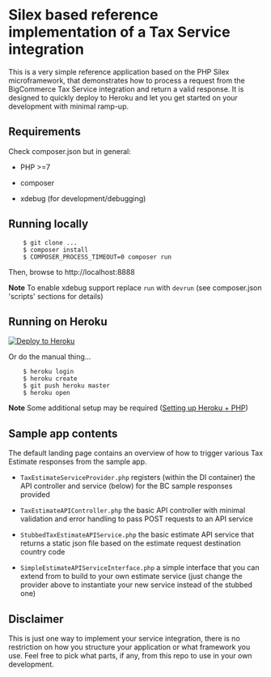 # Silex based reference implementation of a Tax Service integration

This is a very simple reference application based on the PHP Silex microframework, that demonstrates how to process a request from the BigCommerce Tax Service integration and return a valid response.
It is designed to quickly deploy to Heroku and let you get started on your development with minimal ramp-up.

## Requirements

Check composer.json but in general:

- PHP >=7

- composer

- xdebug (for development/debugging)

## Running locally

```
    $ git clone ...
    $ composer install
    $ COMPOSER_PROCESS_TIMEOUT=0 composer run
```

Then, browse to http://localhost:8888

**Note** To enable xdebug support replace `run` with `devrun` (see composer.json 'scripts' sections for details)

## Running on Heroku

[![Deploy to Heroku](https://www.herokucdn.com/deploy/button.png)](https://heroku.com/deploy)

Or do the manual thing...

```
    $ heroku login
    $ heroku create
    $ git push heroku master
    $ heroku open
```
 
**Note** Some additional setup may be required ([Setting up Heroku + PHP](https://devcenter.heroku.com/articles/getting-started-with-php))



## Sample app contents

The default landing page contains an overview of how to trigger various Tax Estimate responses from the sample app.


- `TaxEstimateServiceProvider.php` registers (within the DI container) the API controller and service (below) for the BC sample responses provided

- `TaxEstimateAPIController.php` the basic API controller with minimal validation and error handling to pass POST requests to an API service

- `StubbedTaxEstimateAPIService.php` the basic estimate API service that returns a static json file based on the estimate request destination country code

- `SimpleEstimateAPIServiceInterface.php` a simple interface that you can extend from to build to your own estimate service (just change the provider above to instantiate your new service instead of the stubbed one)


## Disclaimer

This is just one way to implement your service integration, there is no restriction on how you structure your application or what framework you use. 
Feel free to pick what parts, if any, from this repo to use in your own development.
